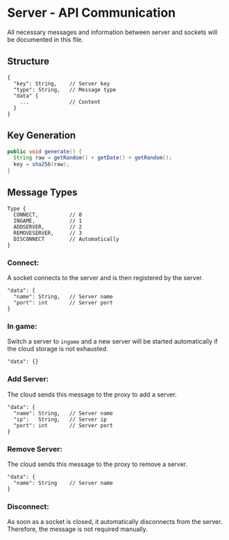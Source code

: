 # Server - API Communication
All necessary messages and information between server and sockets will be documented in this file.
## Structure
```json5
{
  "key": String,    // Server key
  "type": String,   // Message type
  "data" {
    ...             // Content          
  }
}
```
## Key Generation
```java
public void generate() {
  String raw = getRandom() + getDate() + getRandom();
  key = sha256(raw);
}
```
## Message Types
```json5
Type {
  CONNECT,          // 0
  INGAME,           // 1
  ADDSERVER,        // 2
  REMOVESERVER,     // 3
  DISCONNECT        // Automatically
}
```
### Connect:
A socket connects to the server and is then registered by the server.
```json5
"data": {
  "name": String,   // Server name
  "port": int       // Server port
}
```
### In game:
Switch a server to `ingame` and a new server will be started automatically if the cloud storage is not exhausted.
```json5
"data": {}
```
### Add Server:
The cloud sends this message to the proxy to add a server.
```json5
"data": {
  "name": String,   // Server name
  "ip":   String,   // Server ip
  "port": int       // Server port
}
```
### Remove Server:
The cloud sends this message to the proxy to remove a server.
```json5
"data": {
  "name": String    // Server name
}
```
### Disconnect:
As soon as a socket is closed, it automatically disconnects from the server. Therefore, the message is not required manually.